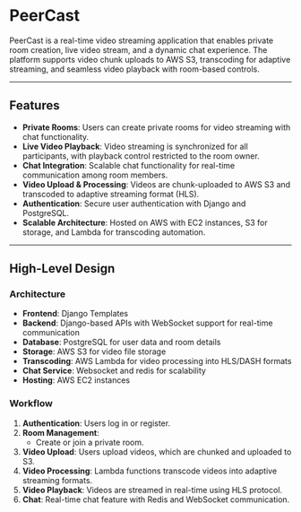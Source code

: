 # PeerCast  

PeerCast is a real-time video streaming application that enables private room creation, live video stream, and a dynamic chat experience. The platform supports video chunk uploads to AWS S3, transcoding for adaptive streaming, and seamless video playback with room-based controls.

---

## Features  

- **Private Rooms**: Users can create private rooms for video streaming with chat functionality.  
- **Live Video Playback**: Video streaming is synchronized for all participants, with playback control restricted to the room owner.  
- **Chat Integration**: Scalable chat functionality for real-time communication among room members.  
- **Video Upload & Processing**: Videos are chunk-uploaded to AWS S3 and transcoded to adaptive streaming format (HLS).  
- **Authentication**: Secure user authentication with Django and PostgreSQL.  
- **Scalable Architecture**: Hosted on AWS with EC2 instances, S3 for storage, and Lambda for transcoding automation.

---

## High-Level Design  

### Architecture  

- **Frontend**: Django Templates  
- **Backend**: Django-based APIs with WebSocket support for real-time communication  
- **Database**: PostgreSQL for user data and room details  
- **Storage**: AWS S3 for video file storage  
- **Transcoding**: AWS Lambda for video processing into HLS/DASH formats  
- **Chat Service**: Websocket and redis for scalability
- **Hosting**: AWS EC2 instances  

### Workflow  

1. **Authentication**: Users log in or register.  
2. **Room Management**:  
   - Create or join a private room.  
3. **Video Upload**: Users upload videos, which are chunked and uploaded to S3.  
4. **Video Processing**: Lambda functions transcode videos into adaptive streaming formats.  
5. **Video Playback**: Videos are streamed in real-time using HLS protocol.  
6. **Chat**: Real-time chat feature with Redis and WebSocket communication.  


